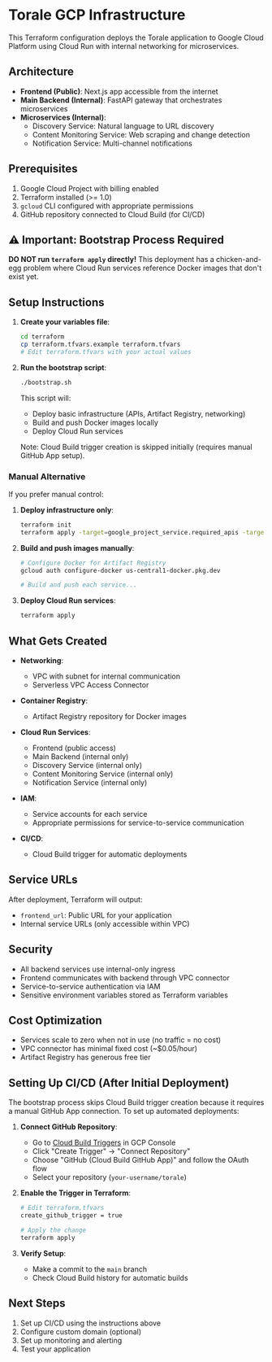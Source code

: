 # Torale GCP Infrastructure

This Terraform configuration deploys the Torale application to Google Cloud Platform using Cloud Run with internal networking for microservices.

## Architecture

- **Frontend (Public)**: Next.js app accessible from the internet
- **Main Backend (Internal)**: FastAPI gateway that orchestrates microservices
- **Microservices (Internal)**:
  - Discovery Service: Natural language to URL discovery
  - Content Monitoring Service: Web scraping and change detection
  - Notification Service: Multi-channel notifications

## Prerequisites

1. Google Cloud Project with billing enabled
2. Terraform installed (>= 1.0)
3. `gcloud` CLI configured with appropriate permissions
4. GitHub repository connected to Cloud Build (for CI/CD)

## ⚠️ Important: Bootstrap Process Required

**DO NOT run `terraform apply` directly!** This deployment has a chicken-and-egg problem where Cloud Run services reference Docker images that don't exist yet.

## Setup Instructions

1. **Create your variables file**:
   ```bash
   cd terraform
   cp terraform.tfvars.example terraform.tfvars
   # Edit terraform.tfvars with your actual values
   ```

2. **Run the bootstrap script**:
   ```bash
   ./bootstrap.sh
   ```

   This script will:
   - Deploy basic infrastructure (APIs, Artifact Registry, networking)
   - Build and push Docker images locally
   - Deploy Cloud Run services
   
   Note: Cloud Build trigger creation is skipped initially (requires manual GitHub App setup).

### Manual Alternative

If you prefer manual control:

1. **Deploy infrastructure only**:
   ```bash
   terraform init
   terraform apply -target=google_project_service.required_apis -target=google_artifact_registry_repository.docker_repo
   ```

2. **Build and push images manually**:
   ```bash
   # Configure Docker for Artifact Registry
   gcloud auth configure-docker us-central1-docker.pkg.dev
   
   # Build and push each service...
   ```

3. **Deploy Cloud Run services**:
   ```bash
   terraform apply
   ```

## What Gets Created

- **Networking**:
  - VPC with subnet for internal communication
  - Serverless VPC Access Connector

- **Container Registry**:
  - Artifact Registry repository for Docker images

- **Cloud Run Services**:
  - Frontend (public access)
  - Main Backend (internal only)
  - Discovery Service (internal only)
  - Content Monitoring Service (internal only)
  - Notification Service (internal only)

- **IAM**:
  - Service accounts for each service
  - Appropriate permissions for service-to-service communication

- **CI/CD**:
  - Cloud Build trigger for automatic deployments

## Service URLs

After deployment, Terraform will output:
- `frontend_url`: Public URL for your application
- Internal service URLs (only accessible within VPC)

## Security

- All backend services use internal-only ingress
- Frontend communicates with backend through VPC connector
- Service-to-service authentication via IAM
- Sensitive environment variables stored as Terraform variables

## Cost Optimization

- Services scale to zero when not in use (no traffic = no cost)
- VPC connector has minimal fixed cost (~$0.05/hour)
- Artifact Registry has generous free tier

## Setting Up CI/CD (After Initial Deployment)

The bootstrap process skips Cloud Build trigger creation because it requires a manual GitHub App connection. To set up automated deployments:

1. **Connect GitHub Repository**:
   - Go to [Cloud Build Triggers](https://console.cloud.google.com/cloud-build/triggers) in GCP Console
   - Click "Create Trigger" → "Connect Repository"
   - Choose "GitHub (Cloud Build GitHub App)" and follow the OAuth flow
   - Select your repository (`your-username/torale`)

2. **Enable the Trigger in Terraform**:
   ```bash
   # Edit terraform.tfvars
   create_github_trigger = true
   
   # Apply the change
   terraform apply
   ```

3. **Verify Setup**:
   - Make a commit to the `main` branch
   - Check Cloud Build history for automatic builds

## Next Steps

1. Set up CI/CD using the instructions above
2. Configure custom domain (optional)
3. Set up monitoring and alerting
4. Test your application